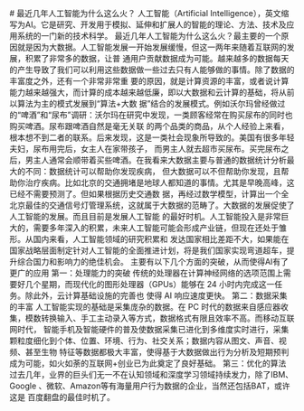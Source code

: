 # 最近几年人工智能为什么这么火？
人工智能（Artificial Intelligence），英文缩写为AI。它是研究、开发用于模拟、延伸和扩展人的智能的理论、方法、技术及应用系统的一门新的技术科学。
最近几年人工智能为什么这么火？最主要的一个原因就是因为大数据。人工智能发展一开始发展缓慢，但这一两年来随着互联网的发展，积累了非常多的数据，让普
通用户贡献数据成为可能。越来越多的数据每天的产生导致了我们可以利用这些数据做一些过去只有人能够做的事情。除了数据的丰富度之外，还有一个非常非常重
要的原因，就是计算资源的丰富，或者说计算能力越来越强大，而计算的成本越来越低廉，即以大数据和云计算的基础，将从前以算法为主的模式发展到“算法+大数
据”结合的发展模式。例如沃尔玛曾经做过的“啤酒”和“尿布”调研：沃尔玛在研究中发现，一类顾客经常在购买尿布的同时也购买啤酒。尿布跟啤酒自然是毫无关联
的两个品类的商品，从个人经验上来看，根本想不到二者的联系。后来发现，这是一类社会现象所导致的。美国有很多年轻夫妇，尿布用完后，女主人在家带孩子，
而男主人就去超市买尿布。买完尿布之后，男主人通常会顺带着买些啤酒。在我看来大数据主要与普通的数据统计分析最大的不同：数据统计可以帮助你发现疾病，
但大数据可以不但帮助你发现，且帮助你治疗疾病。比如北京的交通拥堵是地球人都知道的事情。尤其是早晚高峰，这已经不需要预测了。但如果根据历史交通数
据，再经过数学模型，计算出一个全北京最佳的交通信号灯管理系统，这就属于大数据的范畴了。大数据的发展促使了人工智能的发展。而且目前是发展人工智能
的最好时机。人工智能投入是非常巨大的，需要多年深入的积累，未来人工智能可能会形成产业链，但现在还处于雏形。从国内来看，人工智能领域的研究积累和
发达国家相比差距不大，如果能在国家战略层面制定针对人工智能的全面推进计划，将是我们国家实现弯道超车，提升综合国力和影响力的绝佳机会。
主要有以下几个方面的突破，从而使得AI有了更广的应用
第一：处理能力的突破
传统的处理器在计算神经网络的选项范围上需要好几个星期，而现代化的图形处理器（GPUs）能够在 24 小时内完成这一任务。除此外，云计算基础设施的完善也
使得 AI 响应速度更快。
第二：数据采集的丰富
人工智能实现的基础是采集庞杂的数据。在 PC 时代的数据来自感应器收集，模数转换输入、手工主动录入等方式，数据格式有限且效率不高。而移动互联网时代，
智能手机及智能硬件的普及使数据采集已进化到多维度实时进行，采集颗粒度细化到个体、位置、环境、行为、社交关系；数据内容从图文、声音、视频、甚至生物
特征等数据都极大丰富，使得基于大数据做出行为分析及短期预判成为可能，如火如荼的互联网+创业已为此奠定了良好基础。
第三：优化的算法
过去几年，业界的巨头们无一不在认知领域和深度学习领域持续发力，除了IBM、Google 、微软、Amazon等有海量用户行为数据的企业，当然还包括BAT，或许这是
百度翻盘的最佳时机了。
